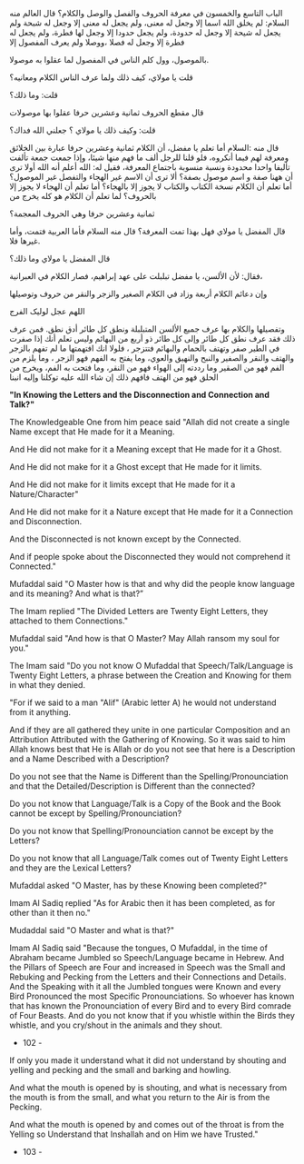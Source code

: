 الباب التاسع والخمسون في معرفة الحروف والفصل والوصل والكلام؟ قال العالم منه السلام: لم يخلق الله اسما إلا وجعل له معنى، ولم يجعل له معنى إلا وجعل له شبحة ولم يجعل له شيحة إلا وجعل له حدودة، ولم يجعل حدودا إلا وجعل لها فطرة، ولم يجعل له فطرة إلا وجعل له فصلا ،ووصلا ولم يعرف المفصول إلا 

بالموصول، وول كلم الناس في المفصول لما عقلوا به موصولا. 

قلت يا مولاي، كيف ذلك ولما عرف الناس الكلام ومعانيه؟ 

قلت: وما ذلك؟ 

قال مقطع الحروف ثمانية وعشرين حرفا عقلوا بها موصولات 

قلت: وكيف ذلك يا مولاي ؟ جعلني الله فداك؟ 

قال منه :السلام أما تعلم يا مفضل، أن الكلام ثمانية وعشرين حرفا عبارة بين الخلائق ومعرفة لهم فيما أنكروه، فلو قلنا للرجل ألف ما فهم منها شيئا، وإذا جمعت جمعة تألفت تأليفا واحدا محدودة ونسبة منسوبة باجتماع المعرفة، فقيل له: الله أعلم أنه الله أولا ترى أن ههنا صفة و اسم موصول بصفة؟ ألا ترى أن الاسم غير الهجاء والتفصل غير الموصول؟ أما تعلم أن الكلام نسخة الكتاب والكتاب لا يجوز إلا بالهجاء؟ أما تعلم أن الهجاء لا يجوز إلا بالحروف؟ لما تعلم أن الكلام هو كله يخرج من 

ثمانية وعشرين حرفا وهي الحروف المعجمة؟ 

قال المفضل يا مولاي فهل بهذا تمت المعرفة؟ قال منه السلام فأما العربية فتمت، وأما غيرها فلا. 

قال المفضل يا مولاي وما ذلك؟ 

فقال: لأن الألسن، يا مفضل تبلبلت على عهد إبراهيم، فصار الكلام في العبرانية، 

وإن دعائم الكلام أربعة وزاد في الكلام الصغير والزجر والنقر من حروف وتوصيلها 

اللهم عجل لوليک الفرج 

وتفصيلها والكلام بها عرف جميع الألسن المتبلبلة ونطق كل طائر أدق نطق. فمن عرف ذلك فقد عرف نطق كل طائر وإلى كل طائر ذو أربع من البهائم وليس تعلم أنك إذا صفرت في الطير صفر وتهتف بالحمام والبهائم فتتزجر ، فلولا انك افتهمتها ما لم تفهم بالزجر والهتف والنقر والصفير والنبح والنهيق والعوي، وما يفتح به الفهم فهو الزجر ، وما يلزم من الفم فهو من الصقير وما رددته إلى الهواء فهو من النقر، وما فتحت به الفم، ويخرج من الحلق فهو من الهتف فافهم ذلك إن شاء الله عليه توكلنا وإليه انبنا

**"In Knowing the Letters and the Disconnection and Connection and Talk?"**

The Knowledgeable One from him peace said "Allah did not create a single Name except that He made for it a Meaning.

And He did not make for it a Meaning except that He made for it a Ghost.

And He did not make for it a Ghost except that He made for it limits.

And He did not make for it limits except that He made for it a Nature/Character"

And He did not make for it a Nature except that He made for it a Connection and Disconnection.

And the Disconnected is not known except by the Connected.

And if people spoke about the Disconnected they would not comprehend it Connected."

Mufaddal said "O Master how is that and why did the people know language and its meaning? And what is that?”

The Imam replied "The Divided Letters are Twenty Eight Letters, they attached to them Connections."

Mufaddal said "And how is that O Master? May Allah ransom my soul for you."

The Imam said "Do you not know O Mufaddal that Speech/Talk/Language is Twenty Eight Letters, a phrase between the Creation and Knowing for them in what they denied.

"For if we said to a man "Alif" (Arabic letter A) he would not understand from it anything.

And if they are all gathered they unite in one particular Composition and an Attribution Attributed with the Gathering of Knowing. So it was said to him Allah knows best that He is Allah or do you not see that here is a Description and a Name Described with a Description?

Do you not see that the Name is Different than the Spelling/Pronounciation and that the Detailed/Description is Different than the connected?

Do you not know that Language/Talk is a Copy of the Book and the Book cannot be except by Spelling/Pronounciation?

Do you not know that Spelling/Pronounciation cannot be except by the Letters?

Do you not know that all Language/Talk comes out of Twenty Eight Letters and they are the Lexical Letters?

Mufaddal asked "O Master, has by these Knowing been completed?"

Imam Al Sadiq replied "As for Arabic then it has been completed, as for other than it then no."

Mudaddal said "O Master and what is that?"

Imam Al Sadiq said "Because the tongues, O Mufaddal, in the time of Abraham became Jumbled so Speech/Language became in Hebrew. And the Pillars of Speech are Four and increased in Speech was the Small and Rebuking and Pecking from the Letters and their Connections and Details. And the Speaking with it all the Jumbled tongues were Known and every Bird Pronounced the most Specific Pronounciations. So whoever has known that has known the Pronounciation of every Bird and to every Bird comrade of Four Beasts. And do you not know that if you whistle within the Birds they whistle, and you cry/shout in the animals and they shout.

- 102 -

If only you made it understand what it did not understand by shouting and yelling and pecking and the small and barking and howling.

And what the mouth is opened by is shouting, and what is necessary from the mouth is from the small, and what you return to the Air is from the Pecking.

And what the mouth is opened by and comes out of the throat is from the Yelling so Understand that Inshallah and on Him we have Trusted."

- 103 -
